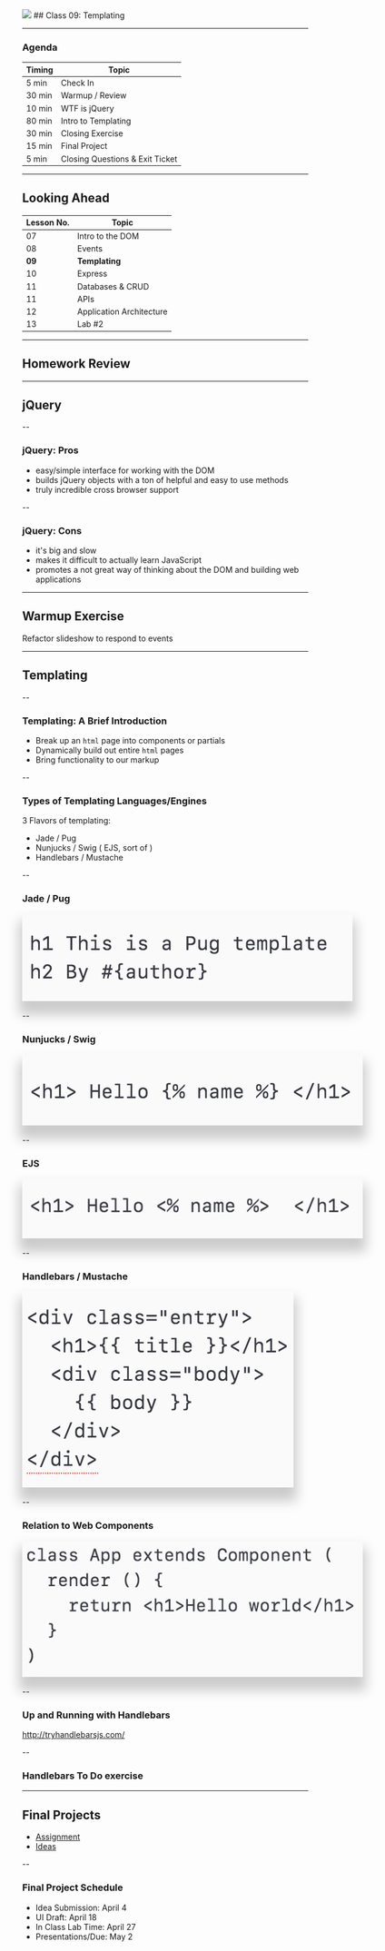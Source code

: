 

<img src="https://ga-core.s3.amazonaws.com/production/uploads/program/default_image/5225/JS-logo-official.png" style="max-width: 100px; border: none; box-shadow: none" />
## Class 09: Templating

---
### Agenda
| Timing | Topic                                    |
| ------ | ---------------------------------------- |
| 5  min | Check In                                 |
| 30 min | Warmup / Review                          |
| 10 min | WTF is jQuery                            |
| 80 min | Intro to Templating                      |
| 30 min | Closing Exercise                         |
| 15 min | Final Project                            |
| 5  min | Closing Questions & Exit Ticket          |

---
## Looking Ahead

| Lesson No. |        Topic             |
| ---------- | ------------------------ |
|     07     | Intro to the DOM         |
|     08     | Events                   |
|   **09**   | **Templating**           |
|     10     | Express                  |
|     11     | Databases & CRUD         |
|     11     | APIs                     |
|     12     | Application Architecture |
|     13     | Lab #2                   |

---
## Homework Review

---
## jQuery

--
### jQuery: Pros
- easy/simple interface for working with the DOM
- builds jQuery objects with a ton of helpful and easy to use methods
- truly incredible cross browser support

--
### jQuery: Cons
- it's big and slow
- makes it difficult to actually learn JavaScript
- promotes a not great way of thinking about the DOM and building web applications

---
## Warmup Exercise
Refactor slideshow to respond to events

---
## Templating

--
### Templating: A Brief Introduction
- Break up an `html` page into components or partials
- Dynamically build out entire `html` pages
- Bring functionality to our markup

--
### Types of Templating Languages/Engines
3 Flavors of templating:
- Jade / Pug
- Nunjucks / Swig ( EJS, sort of )
- Handlebars / Mustache

--
### Jade / Pug

<img src="../assets/09-templating-jade.png" style="max-width: 600px; border: none;box-shadow: 0px 18px 20px 6px rgba(0,0,0,0.2);" />


--
### Nunjucks / Swig

<img src="../assets/09-templating-nunjucks.png" style="max-width: 600px; border: none;box-shadow: 0px 18px 20px 6px rgba(0,0,0,0.2);" />


--
### EJS

<img src="../assets/09-templating-ejs.png" style="max-width: 600px; border: none;box-shadow: 0px 18px 20px 6px rgba(0,0,0,0.2);" />


--
### Handlebars / Mustache

<img src="../assets/09-templating-handlebars.png" style="max-width: 600px; border: none;box-shadow: 0px 18px 20px 6px rgba(0,0,0,0.2);" />



--
### Relation to Web Components

<img src="../assets/09-templating-react.png" style="max-width: 600px; border: none;box-shadow: 0px 18px 20px 6px rgba(0,0,0,0.2);" />



--
### Up and Running with Handlebars
http://tryhandlebarsjs.com/

--
### Handlebars To Do exercise

---
## Final Projects

- [Assignment](https://github.com/ga-students/js-dc-4/tree/master/final-project)
- [Ideas](https://gallery.generalassemb.ly/WDI)

--

### Final Project Schedule

- Idea Submission: April 4
- UI Draft: April 18
- In Class Lab Time: April 27
- Presentations/Due: May 2
